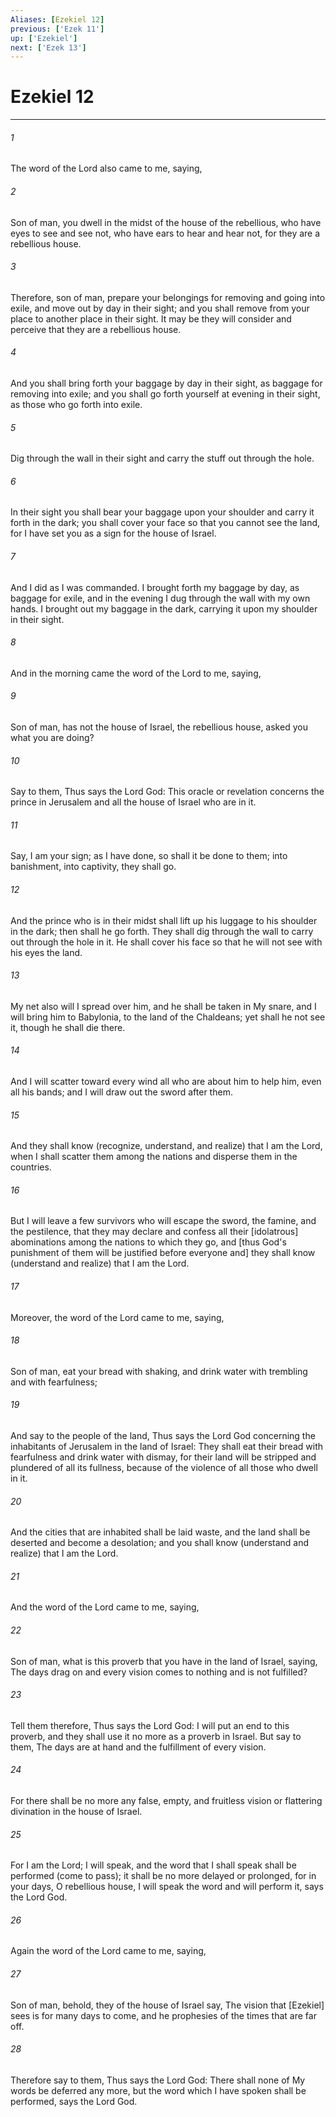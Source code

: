 ```yaml
---
Aliases: [Ezekiel 12]
previous: ['Ezek 11']
up: ['Ezekiel']
next: ['Ezek 13']
---
```

# Ezekiel 12

***














###### 1 






The word of the Lord also came to me, saying, 













###### 2 






Son of man, you dwell in the midst of the house of the rebellious, who have eyes to see and see not, who have ears to hear and hear not, for they are a rebellious house. 













###### 3 






Therefore, son of man, prepare your belongings for removing and going into exile, and move out by day in their sight; and you shall remove from your place to another place in their sight. It may be they will consider and perceive that they are a rebellious house. 













###### 4 






And you shall bring forth your baggage by day in their sight, as baggage for removing into exile; and you shall go forth yourself at evening in their sight, as those who go forth into exile. 













###### 5 






Dig through the wall in their sight and carry the stuff out through the hole. 













###### 6 






In their sight you shall bear your baggage upon your shoulder and carry it forth in the dark; you shall cover your face so that you cannot see the land, for I have set you as a sign for the house of Israel. 













###### 7 






And I did as I was commanded. I brought forth my baggage by day, as baggage for exile, and in the evening I dug through the wall with my own hands. I brought out my baggage in the dark, carrying it upon my shoulder in their sight. 













###### 8 






And in the morning came the word of the Lord to me, saying, 













###### 9 






Son of man, has not the house of Israel, the rebellious house, asked you what you are doing? 













###### 10 






Say to them, Thus says the Lord God: This oracle or revelation concerns the prince in Jerusalem and all the house of Israel who are in it. 













###### 11 






Say, I am your sign; as I have done, so shall it be done to them; into banishment, into captivity, they shall go. 













###### 12 






And the prince who is in their midst shall lift up his luggage to his shoulder in the dark; then shall he go forth. They shall dig through the wall to carry out through the hole in it. He shall cover his face so that he will not see with his eyes the land. 













###### 13 






My net also will I spread over him, and he shall be taken in My snare, and I will bring him to Babylonia, to the land of the Chaldeans; yet shall he not see it, though he shall die there. 













###### 14 






And I will scatter toward every wind all who are about him to help him, even all his bands; and I will draw out the sword after them. 













###### 15 






And they shall know (recognize, understand, and realize) that I am the Lord, when I shall scatter them among the nations and disperse them in the countries. 













###### 16 






But I will leave a few survivors who will escape the sword, the famine, and the pestilence, that they may declare and confess all their [idolatrous] abominations among the nations to which they go, and [thus God's punishment of them will be justified before everyone and] they shall know (understand and realize) that I am the Lord. 













###### 17 






Moreover, the word of the Lord came to me, saying, 













###### 18 






Son of man, eat your bread with shaking, and drink water with trembling and with fearfulness; 













###### 19 






And say to the people of the land, Thus says the Lord God concerning the inhabitants of Jerusalem in the land of Israel: They shall eat their bread with fearfulness and drink water with dismay, for their land will be stripped and plundered of all its fullness, because of the violence of all those who dwell in it. 













###### 20 






And the cities that are inhabited shall be laid waste, and the land shall be deserted and become a desolation; and you shall know (understand and realize) that I am the Lord. 













###### 21 






And the word of the Lord came to me, saying, 













###### 22 






Son of man, what is this proverb that you have in the land of Israel, saying, The days drag on and every vision comes to nothing and is not fulfilled? 













###### 23 






Tell them therefore, Thus says the Lord God: I will put an end to this proverb, and they shall use it no more as a proverb in Israel. But say to them, The days are at hand and the fulfillment of every vision. 













###### 24 






For there shall be no more any false, empty, and fruitless vision or flattering divination in the house of Israel. 













###### 25 






For I am the Lord; I will speak, and the word that I shall speak shall be performed (come to pass); it shall be no more delayed or prolonged, for in your days, O rebellious house, I will speak the word and will perform it, says the Lord God. 













###### 26 






Again the word of the Lord came to me, saying, 













###### 27 






Son of man, behold, they of the house of Israel say, The vision that [Ezekiel] sees is for many days to come, and he prophesies of the times that are far off. 













###### 28 






Therefore say to them, Thus says the Lord God: There shall none of My words be deferred any more, but the word which I have spoken shall be performed, says the Lord God.

